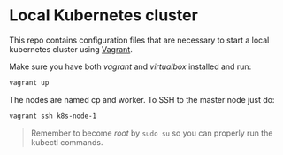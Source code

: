 # Local Kubernetes cluster
This repo contains configuration files that are necessary to start a local kubernetes cluster using [Vagrant](https://vagrantup.com).

Make sure you have both *vagrant* and *virtualbox* installed and run:

```bash
vagrant up
```

The nodes are named cp and worker. To SSH to the master node just do:

```bash
vagrant ssh k8s-node-1
```

> Remember to become *root* by ```sudo su``` so you can properly run the kubectl commands.
